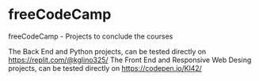 # freeCodeCamp
 freeCodeCamp - Projects to conclude the courses

The Back End and Python projects, can be tested directly on https://replit.com/@kglino325/
The Front End and Responsive Web Desing projects, can be tested directly on https://codepen.io/Kl42/
